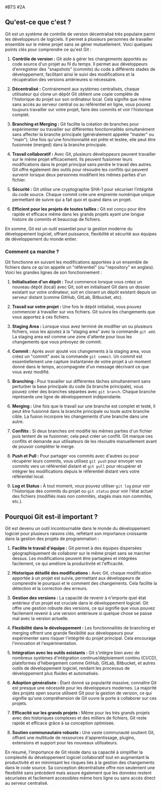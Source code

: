 #BTS #2A 

## Qu'est-ce que c'est ?

Git est un système de contrôle de version décentralisé très populaire parmi les développeurs de logiciels. Il permet à plusieurs personnes de travailler ensemble sur le même projet sans se gêner mutuellement. Voici quelques points clés pour comprendre ce qu'est Git :

1. **Contrôle de version :** Git aide à gérer les changements apportés au code source d'un projet au fil du temps. Il permet aux développeurs d'enregistrer des "snapshots" (commits) du code à différents stades de développement, facilitant ainsi le suivi des modifications et la récupération des versions antérieures si nécessaire.

2. **Décentralisé :** Contrairement aux systèmes centralisés, chaque utilisateur qui clone un dépôt Git obtient une copie complète de l'historique du projet sur son ordinateur local. Cela signifie que même sans accès au serveur central ou au référentiel en ligne, vous pouvez toujours travailler sur votre projet, faire des commits et voir l'historique complet.

3. **Branching et Merging :** Git facilite la création de branches pour expérimenter ou travailler sur différentes fonctionnalités simultanément sans affecter la branche principale (généralement appelée "master" ou "main"). Une fois qu'une fonctionnalité est prête et testée, elle peut être fusionnée (merged) dans la branche principale.

4. **Travail collaboratif :** Avec Git, plusieurs développeurs peuvent travailler sur le même projet efficacement. Ils peuvent fusionner leurs modifications dans le projet principal sans perdre le travail des autres. Git offre également des outils pour résoudre les conflits qui peuvent survenir lorsque deux personnes modifient les mêmes parties d'un fichier.

5. **Sécurité :** Git utilise une cryptographie SHA-1 pour sécuriser l’intégrité du code source. Chaque commit crée une empreinte numérique unique permettant de suivre qui a fait quoi et quand dans un projet.

6. **Efficient pour les projets de toutes tailles :** Git est conçu pour être rapide et efficace même dans les grands projets ayant une longue histoire de commits et beaucoup de fichiers.

En somme, Git est un outil essentiel pour la gestion moderne du développement logiciel, offrant puissance, flexibilité et sécurité aux équipes de développement du monde entier.

### Comment ça marche ?

Git fonctionne en suivant les modifications apportées à un ensemble de fichiers dans ce qu'on appelle un "référentiel" (ou "repository" en anglais). Voici les grandes lignes de son fonctionnement :

1. **Initialisation d'un dépôt :** Tout commence lorsque vous créez un nouveau dépôt (local) avec Git, soit en initialisant Git dans un dossier existant sur votre ordinateur, soit en clonant un dépôt existant depuis un serveur distant (comme GitHub, GitLab, Bitbucket, etc).

2. **Travail sur votre projet :** Une fois le dépôt initialisé, vous pouvez commencer à travailler sur vos fichiers. Git suivra les changements que vous apportez à ces fichiers.

3. **Staging Area :** Lorsque vous avez terminé de modifier un ou plusieurs fichiers, vous les ajoutez à la "staging area" avec la commande `git add`. La staging area est comme une zone d'attente pour tous les changements que vous prévoyez de commit.

4. **Commit :** Après avoir ajouté vos changements à la staging area, vous créez un "commit" avec la commande `git commit`. Un commit est essentiellement une capture instantanée de votre projet à un moment donné dans le temps, accompagnée d'un message décrivant ce que vous avez modifié.

5. **Branching :** Pour travailler sur différentes tâches simultanément sans perturber la base principale du code (la branche principale), vous pouvez créer des branches séparées avec `git branch`. Chaque branche représente une ligne de développement indépendante.

6. **Merging :** Une fois que le travail sur une branche est complet et testé, il peut être fusionné dans la branche principale ou toute autre branche cible. La fusion incorpore les changements d'une branche dans une autre.

7. **Conflits :** Si deux branches ont modifié les mêmes parties d'un fichier puis tentent de se fusionner, cela peut créer un conflit. Git marque ces conflits et demande aux utilisateurs de les résoudre manuellement avant de pouvoir compléter le merge.

8. **Push et Pull :** Pour partager vos commits avec d'autres ou pour récupérer leurs commits, vous utilisez `git push` pour envoyer vos commits vers un référentiel distant et `git pull` pour récupérer et intégrer les modifications depuis le référentiel distant vers votre référentiel local.

9. **Log et Status :** À tout moment, vous pouvez utiliser `git log` pour voir l'historique des commits du projet ou `git status` pour voir l'état actuel des fichiers (modifiés mais non commités, stagés mais non commités, etc.).

## Pourquoi Git est-il important ?

Git est devenu un outil incontournable dans le monde du développement logiciel pour plusieurs raisons clés, reflétant son importance croissante dans la gestion des projets de programmation :

1. **Facilite le travail d'équipe :** Git permet à des équipes dispersées géographiquement de collaborer sur le même projet sans se marcher dessus. Les modifications peuvent être partagées et intégrées facilement, ce qui améliore la productivité et l'efficacité.

2. **Historique détaillé des modifications :** Avec Git, chaque modification apportée à un projet est suivie, permettant aux développeurs de comprendre le pourquoi et le comment des changements. Cela facilite la détection et la correction des erreurs.

3. **Gestion des versions :** La capacité de revenir à n'importe quel état antérieur d'un projet est cruciale dans le développement logiciel. Git offre une gestion robuste des versions, ce qui signifie que vous pouvez facilement revenir à une version antérieure si quelque chose se passe mal avec la version actuelle.

4. **Flexibilité dans le développement :** Les fonctionnalités de branching et merging offrent une grande flexibilité aux développeurs pour expérimenter sans risquer l'intégrité du projet principal. Cela encourage l'innovation et l'expérimentation.

5. **Intégration avec les outils existants :** Git s'intègre bien avec de nombreux systèmes d'intégration continue/déploiement continu (CI/CD), plateformes d'hébergement comme GitHub, GitLab, Bitbucket, et autres outils de développement logiciel, rendant les processus de développement plus fluides et automatisés.

6. **Adoption généralisée :** Étant donné sa popularité massive, connaître Git est presque une nécessité pour les développeurs modernes. La majorité des projets open source utilisent Git pour la gestion de version, ce qui signifie qu'une compréhension de Git ouvre la porte à collaborer sur ces projets.

7. **Efficacité sur les grands projets :** Même pour les très grands projets avec des historiques complexes et des milliers de fichiers, Git reste rapide et efficace grâce à sa conception optimisée.

8. **Soutien communautaire robuste :** Une vaste communauté soutient Git, offrant une multitude de ressources d'apprentissage, plugins, extensions et support pour les nouveaux utilisateurs.

En résumé, l'importance de Git réside dans sa capacité à simplifier la complexité du développement logiciel collaboratif tout en augmentant la productivité et en minimisant les risques liés à la gestion des changements dans le code source. Sa conception décentralisée offre non seulement une flexibilité sans précédent mais assure également que les données restent sécurisées et facilement accessibles même hors ligne ou sans accès direct au serveur centralisé.